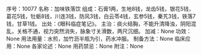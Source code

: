 序号：10077
名称：加味铁落饮
组成：石膏1两，生地8钱，龙齿5钱，银花5钱，葛花5钱，牡蛎8钱，川连3钱，防风3钱，白云苓4钱，玄参5钱，秦艽3钱，铁落7钱，甘草1钱。
出处：《眼科临症笔记》。
主治：痰火结胸，不能升清降浊，阴阳混乱，关格不通，视力突然消失，脉象寸关滑数，两尺沉细。
加减：None
功效：None
用法用量：水煎，加竹沥半瓶为引，药水冲服。
制备方法：None
临床应用：None
各家论述：None
用药禁忌：None
附注：None
